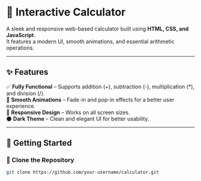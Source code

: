 # 🔢 Interactive Calculator  

A sleek and responsive web-based calculator built using **HTML, CSS, and JavaScript**.  
It features a modern UI, smooth animations, and essential arithmetic operations.  

---

## ✨ Features  
✅ **Fully Functional** – Supports addition (+), subtraction (-), multiplication (*), and division (/).  
🎨 **Smooth Animations** – Fade-in and pop-in effects for a better user experience.  
📱 **Responsive Design** – Works on all screen sizes.  
🌑 **Dark Theme** – Clean and elegant UI for better usability.  

---

## 🚀 Getting Started  

### 🔹 Clone the Repository  
```bash
git clone https://github.com/your-username/calculator.git
